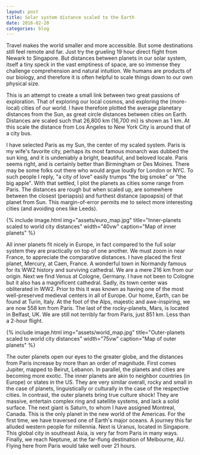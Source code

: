 ```yaml
---
layout: post
title: Solar system distance scaled to the Earth
date: 2016-02-20
categories: blog
---
```


Travel makes the world smaller and more accessible. But some 
destinations still feel remote and far. Just try the grueling 
19 hour direct flight from Newark to Singapore. But
distances between planets in our solar system, itself a tiny speck in the 
vast emptiness of space, are so immense they challenge comprehension 
and natural intuition. We humans are products of our biology, 
and therefore it  is often helpful to scale things down to 
our own physical size.

This is an attempt to create a small link between two great 
passions of exploration. That of exploring our local cosmos, and 
exploring the (more-local) cities of our world. I have therefore 
plotted the average planetary distances from the Sun, as great 
circle distances between cities on Earth. Distances are scaled 
such that 26,800 km (16,700 mi) is shown as 1 km. At this scale 
the distance from Los Angeles to New York City is around that of 
a city bus.

I have selected Paris as my Sun, the center of my scaled system. 
Paris is my wife's favorite city, perhaps its most famous monarch 
was dubbed the sun king,  and it is undeniably a 
bright, beautiful, and beloved locale. Paris seems right, and 
is certainly better than Birmingham or Des Moines. There may be some 
folks out there who would argue loudly for London or NYC.
To such people I reply, "a city of love" easily trumps 
"the big smoke" or "the big apple". 
With that settled, I plot the planets as cities some range from 
Paris. The distances are rough but when scaled up, are somewhere 
between the closest (periapsis) and furthest distance (apoapsis) 
of that planet from Sun. This margin-of-error permits me to select 
more interesting cities (and avoiding ones like Leeds). 

{% include image.html img="assets/euro_map.jpg" title="Inner-planets scaled to world city distances" 
    width="40vw" caption="Map of inner planets" %}

All inner planets fit nicely in Europe, in fact compared to the full 
solar system they are practically on top of one another. We must 
zoom in near France, to appreciate the comparative distances.
I have placed the first planet, Mercury, at Caen, France.
A wonderful town in Normandy famous for its WW2 history and 
surviving cathedral. We are a mere 216 km from our origin.
Next we find Venus at Cologne, Germany. I have not been to Cologne 
but it also has a magnificent cathedral. Sadly, its town center 
was obliterated in WW2. Prior to this it was known as having 
one of the most well-preserved medieval centers in all of Europe. 
Our home, Earth, can be found at Turin, Italy. At the foot of the Alps, 
majestic and awe-inspiring, we are now 558 km from Paris. 
The last of the rocky-planets, Mars, is located in 
Belfast, UK. We are still not terribly far from Paris, just 851 km. 
Less than a 2-hour flight.

{% include image.html img="assets/world_map.jpg" title="Outer-planets scaled to world city distances" 
    width="75vw" caption="Map of outer planets" %}

The outer planets open our eyes to the greater globe, and the distances 
from Paris increase by more than an order of magnitude. First comes 
Jupiter, mapped to Beirut, Lebanon. In parallel, the planets and cities 
are becoming more exotic. The inner planets are akin to neighbor 
countries (in Europe) or states in the US. They are very similar overall, 
rocky and small in the case of planets, linguistically or culturally 
in the case of the respective cities. In contrast, the outer 
planets bring true culture shock! They are massive, entertain complex 
ring and satellite systems, and lack a solid surface. 
The next giant is Saturn, to whom I have assigned Montreal, Canada. 
This is the only planet in the new world of the Americas. 
For the first time, we have traversed one of Earth's major oceans. 
A journey this far alluded western people for millennia. 
Next is Uranus, located in Singapore. This global city in southeast 
Asia, is very far from Paris in many ways. Finally, we reach Neptune, 
at the far-flung destination of Melbourne, AU. Flying here from Paris 
would take well over 21 hours.
